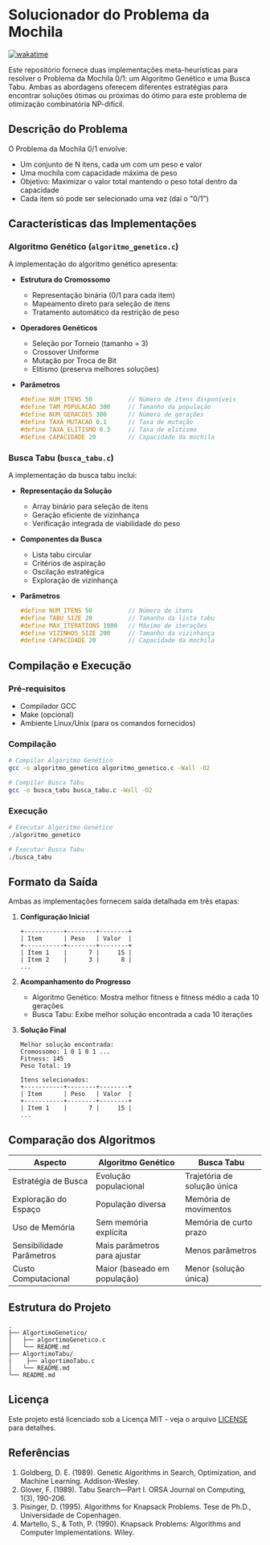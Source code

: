 # Solucionador do Problema da Mochila
[![wakatime](https://wakatime.com/badge/user/5a343522-23db-45ae-b20b-54655c392390/project/0132b1dd-c354-439b-85b2-11fd930bb17e.svg)](https://wakatime.com/badge/user/5a343522-23db-45ae-b20b-54655c392390/project/0132b1dd-c354-439b-85b2-11fd930bb17e)

Este repositório fornece duas implementações meta-heurísticas para resolver o Problema da Mochila 0/1: um Algoritmo Genético e uma Busca Tabu. Ambas as abordagens oferecem diferentes estratégias para encontrar soluções ótimas ou próximas do ótimo para este problema de otimização combinatória NP-difícil.

## Descrição do Problema

O Problema da Mochila 0/1 envolve:
- Um conjunto de N itens, cada um com um peso e valor
- Uma mochila com capacidade máxima de peso
- Objetivo: Maximizar o valor total mantendo o peso total dentro da capacidade
- Cada item só pode ser selecionado uma vez (daí o "0/1")

## Características das Implementações

### Algoritmo Genético (`algoritmo_genetico.c`)
A implementação do algoritmo genético apresenta:

- **Estrutura do Cromossomo**
  - Representação binária (0/1 para cada item)
  - Mapeamento direto para seleção de itens
  - Tratamento automático da restrição de peso

- **Operadores Genéticos**
  - Seleção por Torneio (tamanho = 3)
  - Crossover Uniforme
  - Mutação por Troca de Bit
  - Elitismo (preserva melhores soluções)

- **Parâmetros**
  ```c
  #define NUM_ITENS 50          // Número de itens disponíveis
  #define TAM_POPULACAO 300     // Tamanho da população
  #define NUM_GERACOES 300      // Número de gerações
  #define TAXA_MUTACAO 0.1      // Taxa de mutação
  #define TAXA_ELITISMO 0.3     // Taxa de elitismo
  #define CAPACIDADE 20         // Capacidade da mochila
  ```

### Busca Tabu (`busca_tabu.c`)
A implementação da busca tabu inclui:

- **Representação da Solução**
  - Array binário para seleção de itens
  - Geração eficiente de vizinhança
  - Verificação integrada de viabilidade do peso

- **Componentes da Busca**
  - Lista tabu circular
  - Critérios de aspiração
  - Oscilação estratégica
  - Exploração de vizinhança

- **Parâmetros**
  ```c
  #define NUM_ITENS 50          // Número de itens
  #define TABU_SIZE 20          // Tamanho da lista tabu
  #define MAX_ITERATIONS 1000   // Máximo de iterações
  #define VIZINHOS_SIZE 200     // Tamanho da vizinhança
  #define CAPACIDADE 20         // Capacidade da mochila
  ```

## Compilação e Execução

### Pré-requisitos
- Compilador GCC
- Make (opcional)
- Ambiente Linux/Unix (para os comandos fornecidos)

### Compilação

```bash
# Compilar Algoritmo Genético
gcc -o algoritmo_genetico algoritmo_genetico.c -Wall -O2

# Compilar Busca Tabu
gcc -o busca_tabu busca_tabu.c -Wall -O2
```

### Execução

```bash
# Executar Algoritmo Genético
./algoritmo_genetico

# Executar Busca Tabu
./busca_tabu
```

## Formato da Saída

Ambas as implementações fornecem saída detalhada em três etapas:

1. **Configuração Inicial**
   ```
   +-----------+--------+--------+
   | Item      | Peso   | Valor  |
   +-----------+--------+--------+
   | Item 1    |      7 |     15 |
   | Item 2    |      3 |      8 |
   ...
   ```

2. **Acompanhamento do Progresso**
   - Algoritmo Genético: Mostra melhor fitness e fitness médio a cada 10 gerações
   - Busca Tabu: Exibe melhor solução encontrada a cada 10 iterações

3. **Solução Final**
   ```
   Melhor solução encontrada:
   Cromossomo: 1 0 1 0 1 ...
   Fitness: 145
   Peso Total: 19
   
   Itens selecionados:
   +-----------+--------+--------+
   | Item      | Peso   | Valor  |
   +-----------+--------+--------+
   | Item 1    |      7 |     15 |
   ...
   ```

## Comparação dos Algoritmos

| Aspecto                  | Algoritmo Genético            | Busca Tabu                     |
|-------------------------|------------------------------|--------------------------------|
| Estratégia de Busca     | Evolução populacional        | Trajetória de solução única    |
| Exploração do Espaço    | População diversa            | Memória de movimentos          |
| Uso de Memória          | Sem memória explícita        | Memória de curto prazo         |
| Sensibilidade Parâmetros| Mais parâmetros para ajustar | Menos parâmetros               |
| Custo Computacional     | Maior (baseado em população) | Menor (solução única)          |

## Estrutura do Projeto


```
.
├── AlgortimoGenetico/
│   ├── algortimoGenetico.c
│   └── README.md
├── AlgortimoTabu/
|    ├── algortimoTabu.c
│   └── README.md
└── README.md
```

## Licença

Este projeto está licenciado sob a Licença MIT - veja o arquivo [LICENSE](LICENSE) para detalhes.

## Referências

1. Goldberg, D. E. (1989). Genetic Algorithms in Search, Optimization, and Machine Learning. Addison-Wesley.
2. Glover, F. (1989). Tabu Search—Part I. ORSA Journal on Computing, 1(3), 190-206.
3. Pisinger, D. (1995). Algorithms for Knapsack Problems. Tese de Ph.D., Universidade de Copenhagen.
4. Martello, S., & Toth, P. (1990). Knapsack Problems: Algorithms and Computer Implementations. Wiley.
